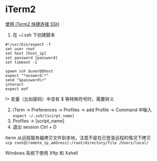 # iTerm2

[使用 iTerm2 快捷连接 SSH](https://blog.csdn.net/fangxiaoji/article/details/50710220)

1. 在 ~/.ssh 下创建脚本

```
#!/usr/bin/expect -f
set user root
set host [host_ip]
set password [password]
set timeout -1

spawn ssh $user@$host
expect "*assword:*"
send "$password\r"
interact
expect eof
```

!> 变量（比如密码）中含有 \$ 等特殊符号时，需要转义

2. iTerm -> Preferences -> Profiles -> add Profile -> Command 中输入 `expect ~/.ssh/[scirpt_name]`
3. Profiles -> [script_name]
4. 退出 session Ctrl + D

iterm 从远程服务器拷贝文件到本地，注意不是在已登录远程的情况下拷贝  
`scp root@[remote_ip_address]:/root/directory/file /Users/local/`

Windows 系统下使用 Xftp 和 Xshell
